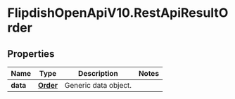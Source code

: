 # FlipdishOpenApiV10.RestApiResultOrder

## Properties
Name | Type | Description | Notes
------------ | ------------- | ------------- | -------------
**data** | [**Order**](Order.md) | Generic data object. | 


